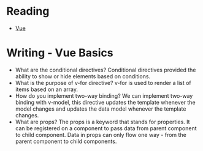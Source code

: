 # Reading

- [Vue](https://vuejs.org/v2/guide/)


# Writing - Vue Basics

- What are the conditional directives?
Conditional directives provided the ability to show or hide elements based on conditions.
- What is the purpose of v-for directive?
v-for is used to render a list of items based on an array.
- How do you implement two-way binding?
We can implement two-way binding with v-model, this directive updates the template whenever the model changes and updates the data model whenever the template changes.
- What are props?
The props is a keyword that stands for properties. It can be registered on a component to pass data from parent component to child component. Data in props can only flow one way - from the parent component to child components. 